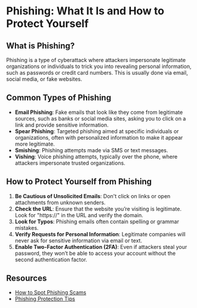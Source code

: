 # Phishing: What It Is and How to Protect Yourself

## What is Phishing?

Phishing is a type of cyberattack where attackers impersonate legitimate organizations or individuals to trick you into revealing personal information, such as passwords or credit card numbers. This is usually done via email, social media, or fake websites.

## Common Types of Phishing

- **Email Phishing**: Fake emails that look like they come from legitimate sources, such as banks or social media sites, asking you to click on a link and provide sensitive information.
- **Spear Phishing**: Targeted phishing aimed at specific individuals or organizations, often with personalized information to make it appear more legitimate.
- **Smishing**: Phishing attempts made via SMS or text messages.
- **Vishing**: Voice phishing attempts, typically over the phone, where attackers impersonate trusted organizations.

## How to Protect Yourself from Phishing

1. **Be Cautious of Unsolicited Emails**: Don't click on links or open attachments from unknown senders.
2. **Check the URL**: Ensure that the website you’re visiting is legitimate. Look for "https://" in the URL and verify the domain.
3. **Look for Typos**: Phishing emails often contain spelling or grammar mistakes.
4. **Verify Requests for Personal Information**: Legitimate companies will never ask for sensitive information via email or text.
5. **Enable Two-Factor Authentication (2FA)**: Even if attackers steal your password, they won’t be able to access your account without the second authentication factor.

## Resources

- [How to Spot Phishing Scams](https://www.consumer.ftc.gov/articles/how-recognize-and-avoid-phishing-scams)
- [Phishing Protection Tips](https://www.cisa.gov/phishing)
